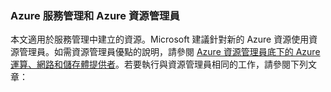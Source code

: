 ### Azure 服務管理和 Azure 資源管理員
本文適用於服務管理中建立的資源。Microsoft 建議針對新的 Azure 資源使用資源管理員。如需資源管理員優點的說明，請參閱 [Azure 資源管理員底下的 Azure 運算、網路和儲存體提供者](../articles/virtual-machines/virtual-machines-windows-compare-deployment-models.md)。若要執行與資源管理員相同的工作，請參閱下列文章：

<!---HONumber=AcomDC_0323_2016-->